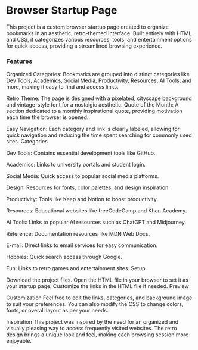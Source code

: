 # Browser Startup Page
This project is a custom browser startup page created to organize bookmarks in an aesthetic, retro-themed interface. Built entirely with HTML and CSS, it categorizes various resources, tools, and entertainment options for quick access, providing a streamlined browsing experience.

### Features

Organized Categories: Bookmarks are grouped into distinct categories like Dev Tools, Academics, Social Media, Productivity, Resources, AI Tools, and more, making it easy to find and access links.

Retro Theme: The page is designed with a pixelated, cityscape background and vintage-style font for a nostalgic aesthetic.
Quote of the Month: A section dedicated to a monthly inspirational quote, providing motivation each time the browser is opened.

Easy Navigation: Each category and link is clearly labeled, allowing for quick navigation and reducing the time spent searching for commonly used sites.
Categories

Dev Tools: Contains essential development tools like GitHub.

Academics: Links to university portals and student login.

Social Media: Quick access to popular social media platforms.

Design: Resources for fonts, color palettes, and design inspiration.

Productivity: Tools like Keep and Notion to boost productivity.

Resources: Educational websites like freeCodeCamp and Khan Academy.

AI Tools: Links to popular AI resources such as ChatGPT and Midjourney.

Reference: Documentation resources like MDN Web Docs.

E-mail: Direct links to email services for easy communication.

Hobbies: Quick search access through Google.

Fun: Links to retro games and entertainment sites.
Setup

Download the project files.
Open the HTML file in your browser to set it as your startup page.
Customize the links in the HTML file if needed.
Preview

Customization
Feel free to edit the links, categories, and background image to suit your preferences. You can also modify the CSS to change colors, fonts, or overall layout as per your needs.

Inspiration
This project was inspired by the need for an organized and visually pleasing way to access frequently visited websites. The retro design brings a unique look and feel, making each browsing session more enjoyable.
